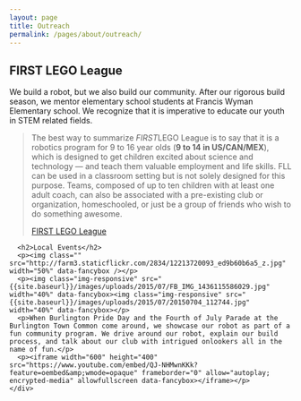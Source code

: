 ```yaml
---
layout: page
title: Outreach
permalink: /pages/about/outreach/
---
```

<article class="page type-page status-publish" itemtype="https://schema.org/CreativeWork" itemscope>
  <div class="inside-article">
    <div class="entry-content" itemprop="text">
      <div class="row ruled row-flex">
        <h2>FIRST LEGO League</h2>
        <p>We build a robot, but we also build our community. After our rigorous build season, we mentor elementary school students at Francis Wyman Elementary school. We recognize that it is imperative to educate our youth in STEM related fields.</p>
        <blockquote>
          <p>The best way to summarize <em>FIRST</em>LEGO League is to say that it is a robotics program for 9 to 16 year olds (<strong>9 to 14 in US/CAN/MEX</strong>), which is designed to get children excited about science and technology &#8212; and teach them valuable employment and life skills. FLL can be used in a classroom setting but is not solely designed for this purpose. Teams, composed of up to ten children with at least one adult coach, can also be associated with a pre-existing club or organization, homeschooled, or just be a group of friends who wish to do something awesome.</p>
          <footer><a href="http://www.firstlegoleague.org/about">FIRST LEGO League</a>
          </footer>
        </blockquote>
      </div>

      <h2>Local Events</h2>
      <p><img class="" src="http://farm3.staticflickr.com/2834/12213720093_ed9b60b6a5_z.jpg" width="50%" data-fancybox /></p>
      <p><img class="img-responsive" src="{{site.baseurl}}/images/uploads/2015/07/FB_IMG_1436115586029.jpg" width="40%" data-fancybox><img class="img-responsive" src="{{site.baseurl}}/images/uploads/2015/07/20150704_112744.jpg" width="40%" data-fancybox></p>
      <p>When Burlington Pride Day and the Fourth of July Parade at the Burlington Town Common come around, we showcase our robot as part of a fun community program. We drive around our robot, explain our build process, and talk about our club with intrigued onlookers all in the name of fun.</p>
      <p><iframe width="600" height="400" src="https://www.youtube.com/embed/QJ-NHMwnKKk?feature=oembed&amp;wmode=opaque" frameborder="0" allow="autoplay; encrypted-media" allowfullscreen data-fancybox></iframe></p>
    </div>
  </div>
</article>